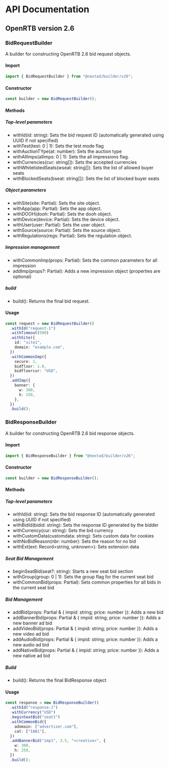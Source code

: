# API Documentation

## OpenRTB version 2.6

### BidRequestBuilder

A builder for constructing OpenRTB 2.6 bid request objects.

#### Import

```typescript
import { BidRequestBuilder } from "@nextad/builder/v26";
```

#### Constructor

```typescript
const builder = new BidRequestBuilder();
```

#### Methods

##### Top-level parameters

- withId(id: string): Sets the bid request ID (automatically generated using UUID if not specified)
- withTest(test: 0 | 1): Sets the test mode flag
- withAuctionTYpe(at: number): Sets the auction type
- withAllImps(allimps: 0 | 1): Sets the all impressions flag.
- withCurrencies(cur: string[]): Sets the accepted currencies
- withWhitelistedSeats(wseat: string[]): Sets the list of allowed buyer seats
- withBlockedSeats(bseat: string[]): Sets the list of blocked buyer seats

##### Object parameters

- withSite(site: Partial<SiteV26>): Sets the site object.
- withApp(app: Partial<AppV26>): Sets the app object.
- withDOOH(dooh: Partial<DOOHV26>): Sets the dooh object.
- withDevice(device: Partial<DeviceV26>): Sets the device object.
- withUser(user: Partial<UserV26>): Sets the user object.
- withSource(source: Partial<SourceV26>): Sets the source object.
- withRegulations(regs: Partial<RegsV26>): Sets the regulation object.

##### Impression management

- withCommonImp(props: Partial<ImpV26>): Sets the common parameters for all impression
- addImp(props?: Partial<ImpV26>): Adds a new impression object (properties are optional)

##### build

- build(): Returns the final bid request. 

#### Usage

```typescript
const request = new BidRequestBuilder()
  .withId("request-1")
  .withTimeout(500)
  .withSite({
    id: "site1",
    domain: "example.com",
  })
  .withCommonImp({
    secure: 1,
    bidfloor: 1.0,
    bidfloorcur: "USD",
  })
  .addImp({
    banner: {
      w: 300,
      h: 250,
    },
  })
  .build();
```

### BidResponseBuilder

A builder for constructing OpenRTB 2.6 bid response objects.

#### Import

```typescript
import { BidResponseBuilder } from "@nextad/builder/v26";
```

#### Constructor

```typescript
const builder = new BidResponseBuilder();
```

#### Methods

##### Top-level parameters

- withId(id: string): Sets the bid response ID (automatically generated using UUID if not specified)
- withBidId(bidid: string): Sets the response ID generated by the bidder
- withCurrency(cur: string): Sets the bid currency
- withCustomData(customdata: string): Sets custom data for cookies
- withNoBidReason(nbr: number): Sets the reason for no bid
- withExt(ext: Record<string, unknown>): Sets extension data

##### Seat Bid Management

- beginSeatBid(seat?: string): Starts a new seat bid section
- withGroup(group: 0 | 1): Sets the group flag for the current seat bid
- withCommonBid(props: Partial<BidV26>): Sets common properties for all bids in the current seat bid

##### Bid Management

- addBid(props: Partial<BidV26> & { impid: string; price: number }): Adds a new bid
- addBannerBid(props: Partial<BidV26> & { impid: string; price: number }): Adds a new banner ad bid
- addVideoBid(props: Partial<BidV26> & { impid: string; price: number }): Adds a new video ad bid
- addAudioBid(props: Partial<BidV26> & { impid: string; price: number }): Adds a new audio ad bid
- addNativeBid(props: Partial<BidV26> & { impid: string; price: number }): Adds a new native ad bid

##### Build

- build(): Returns the final BidResponse object

#### Usage

```typescript
const response = new BidResponseBuilder()
  .withId("response-1")
  .withCurrency("USD")
  .beginSeatBid("seat1")
  .withCommonBid({
    adomain: ["advertiser.com"],
    cat: ["IAB1"],
  })
  .addBannerBid("imp1", 3.5, "<creative>", {
    w: 300,
    h: 250,
  })
  .build();
```